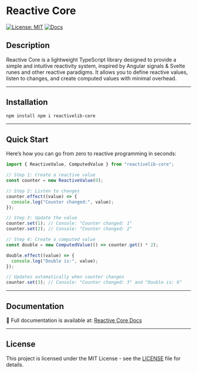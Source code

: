 # Reactive Core

[![License: MIT](https://img.shields.io/badge/License-MIT-yellow.svg)](https://opensource.org/licenses/MIT)
[![Docs](https://img.shields.io/badge/docs-GitHub%20Pages-blue)](https://kaguilara.github.io/Reactive-Core/)

## Description

Reactive Core is a lightweight TypeScript library designed to provide a simple and intuitive reactivity system, inspired by Angular signals & Svelte runes and other reactive paradigms. It allows you to define reactive values, listen to changes, and create computed values with minimal overhead.

---

## Installation

```bash
npm install npm i reactivelib-core
```

---

## Quick Start

Here’s how you can go from zero to reactive programming in seconds:

```ts
import { ReactiveValue, ComputedValue } from "reactivelib-core";

// Step 1: Create a reactive value
const counter = new ReactiveValue(0);

// Step 2: Listen to changes
counter.effect((value) => {
  console.log("Counter changed:", value);
});

// Step 3: Update the value
counter.set(1); // Console: "Counter changed: 1"
counter.set(2); // Console: "Counter changed: 2"

// Step 4: Create a computed value
const double = new ComputedValue(() => counter.get() * 2);

double.effect((value) => {
  console.log("Double is:", value);
});

// Updates automatically when counter changes
counter.set(3); // Console: "Counter changed: 3" and "Double is: 6"
```

---

## Documentation

📖 Full documentation is available at: [Reactive Core Docs](https://kaguilara.github.io/Reactive-Core/)

---

## License

This project is licensed under the MIT License - see the [LICENSE](LICENSE) file for details.
